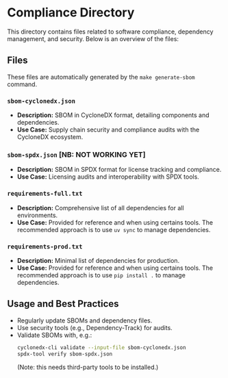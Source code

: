 # Compliance Directory

This directory contains files related to software compliance, dependency management, and security. Below is an overview of the files:

## Files

These files are automatically generated by the `make generate-sbom` command.

### `sbom-cyclonedx.json`
- **Description:** SBOM in CycloneDX format, detailing components and dependencies.
- **Use Case:** Supply chain security and compliance audits with the CycloneDX ecosystem.

### `sbom-spdx.json` [NB: NOT WORKING YET]
- **Description:** SBOM in SPDX format for license tracking and compliance.
- **Use Case:** Licensing audits and interoperability with SPDX tools.

### `requirements-full.txt`
- **Description:** Comprehensive list of all dependencies for all environments.
- **Use Case:** Provided for reference and when using certains tools. The recommended approach is to use `uv sync` to manage dependencies.

### `requirements-prod.txt`
- **Description:** Minimal list of dependencies for production.
- **Use Case:** Provided for reference and when using certains tools. The recommended approach is to use `pip install .` to manage dependencies.

## Usage and Best Practices

- Regularly update SBOMs and dependency files.
- Use security tools (e.g., Dependency-Track) for audits.
- Validate SBOMs with, e.g.:
  ```bash
  cyclonedx-cli validate --input-file sbom-cyclonedx.json
  spdx-tool verify sbom-spdx.json
  ```
  (Note: this needs third-party tools to be installed.)
